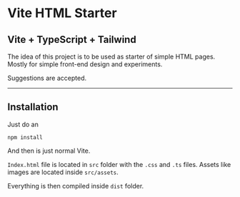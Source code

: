 # Vite HTML Starter
## Vite + TypeScript + Tailwind

The idea of this project is to be used as starter of simple HTML pages. Mostly for simple front-end design and experiments.

Suggestions are accepted.

----

## Installation

Just do an 
```
npm install
```

And then is just normal Vite. 

```Index.html``` file is located in ```src``` folder with the ```.css``` and ```.ts``` files.
Assets like images are located inside ```src/assets```.

Everything is then compiled inside ```dist``` folder.
